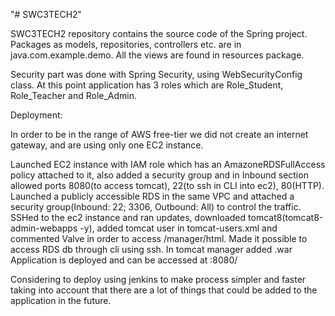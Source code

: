 "# SWC3TECH2" 

SWC3TECH2 repository contains the source code of the Spring project. Packages as models, repositories, controllers etc. are in java.com.example.demo. All the views are found in resources package.

Security part was done with Spring Security, using WebSecurityConfig class. At this point application has 3 roles which are Role_Student, Role_Teacher and Role_Admin.

Deployment:

  In order to be in the range of AWS free-tier we did not create an internet gateway, and are using only one EC2 instance.

  Launched EC2 instance with IAM role which has an AmazoneRDSFullAccess policy attached to it, also added a security group and in Inbound section allowed ports 8080(to access tomcat), 22(to ssh in CLI into ec2), 80(HTTP).
  Launched a publicly accessible RDS in the same VPC and attached a security group(Inbound: 22; 3306, Outbound: All) to control the traffic.
  SSHed to the ec2 instance and ran updates, downloaded tomcat8(tomcat8-admin-webapps -y), added tomcat user in tomcat-users.xml and commented Valve in order to access <tomcat>/manager/html.
  Made it possible to access RDS db through cli using ssh.
  In tomcat manager added <application>.war
  Application is deployed and can be accessed at <ec2ip>:8080/<application>
  
  Considering to deploy using jenkins to make process simpler and faster taking into account that there are a lot of things that could be added to the application in the future.

  
  
  
  
  
  
  
  
  
